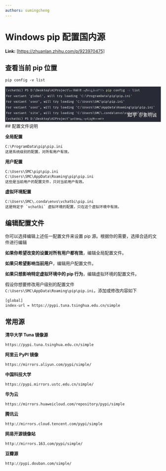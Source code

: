 ```yaml
---
authors: sumingcheng
---
```

# Windows pip 配置国内源



 **Link:** [https://zhuanlan.zhihu.com/p/923970475]

## 查看当前 pip 位置  
```
pip config -v list
```
![9d4a61ae89ba84e0048c931888668c08](../image/9d4a61ae89ba84e0048c931888668c08.jpg)## 配置文件说明  

**全局配置**

```
C:\ProgramData\pip\pip.ini
这是系统级别的配置，对所有用户有效。
```

**用户配置**

```
C:\Users\SMC\pip\pip.ini
C:\Users\SMC\AppData\Roaming\pip\pip.ini
这些是当前用户的配置文件，只对当前用户有效。
```

**虚拟环境配置**

```
C:\Users\SMC\.conda\envs\vchatbi\pip.ini
这是特定于 `vchatbi` 虚拟环境的配置，只在这个虚拟环境中有效。
```
## 编辑配置文件  

你可以选择编辑上述任一配置文件来设置 pip 源。根据你的需要，选择合适的文件进行编辑

**如果你希望改变的设置对所有用户都有效**，编辑全局配置文件。

**如果只希望影响当前用户**，编辑用户配置文件。

**如果只想影响特定虚拟环境中的 pip 行为**，编辑虚拟环境的配置文件。

假设你想要修改用户级别的配置文件 `C:\Users\SMC\AppData\Roaming\pip\pip.ini`，添加或修改内容如下

```
[global]
index-url = https://pypi.tuna.tsinghua.edu.cn/simple
```
## 常用源  

**清华大学 Tuna 镜像源**

```
https://pypi.tuna.tsinghua.edu.cn/simple
```

**阿里云 PyPI 镜像**

```
https://mirrors.aliyun.com/pypi/simple/
```

**中国科技大学**

```
https://pypi.mirrors.ustc.edu.cn/simple/
```

**华为云**

```
https://mirrors.huaweicloud.com/repository/pypi/simple
```

**腾讯云**

```
http://mirrors.cloud.tencent.com/pypi/simple
```

**网易开源镜像站**

```
http://mirrors.163.com/pypi/simple/
```

**豆瓣源**

```
http://pypi.douban.com/simple/
```
